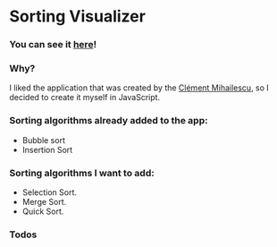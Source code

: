 # Sorting Visualizer

### You can see it [here](https://seabool.github.io/sort-visualizer/)!

### Why?
I liked the application that was created by the [Clément Mihailescu](https://www.youtube.com/channel/UCaO6VoaYJv4kS-TQO_M-N_g), so I decided to create it myself in JavaScript.
### Sorting algorithms already added to the app:
- Bubble sort
- Insertion Sort

### Sorting algorithms I want to add:
- Selection Sort.
- Merge Sort.
- Quick Sort.

### Todos
